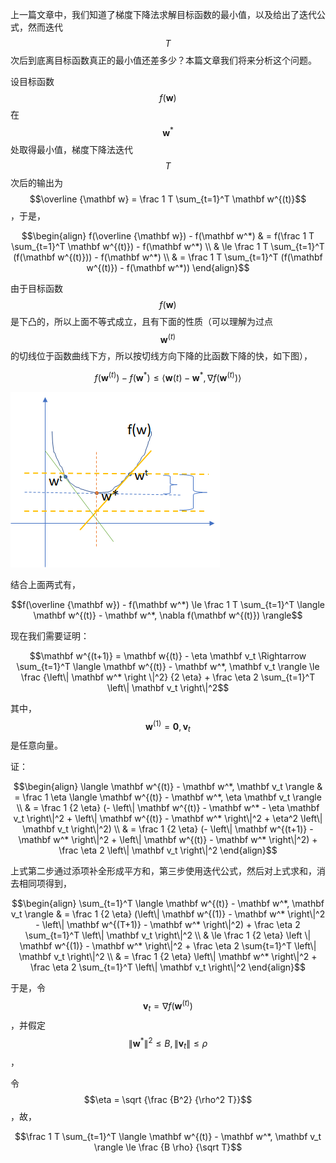 上一篇文章中，我们知道了梯度下降法求解目标函数的最小值，以及给出了迭代公式，然而迭代$$T$$ 次后到底离目标函数真正的最小值还差多少？本篇文章我们将来分析这个问题。

设目标函数$$f(\mathbf w)$$ 在$$\mathbf w^*$$ 处取得最小值，梯度下降法迭代$$T$$ 次后的输出为$$\overline {\mathbf w} = \frac 1 T \sum_{t=1}^T \mathbf w^{(t)}$$，于是，

$$\begin{align} f(\overline {\mathbf w}) - f(\mathbf w^*) & = f(\frac 1 T \sum_{t=1}^T \mathbf w^{(t)}) - f(\mathbf w^*)  \\ & \le \frac 1 T \sum_{t=1}^T (f(\mathbf w^{(t)})) - f(\mathbf w^*) \\ & = \frac 1 T \sum_{t=1}^T (f(\mathbf w^{(t)}) - f(\mathbf w^*)) \end{align}$$

由于目标函数$$f(\mathbf w)$$ 是下凸的，所以上面不等式成立，且有下面的性质（可以理解为过点$$\mathbf w^{(t)}$$的切线位于函数曲线下方，所以按切线方向下降的比函数下降的快，如下图），

$$f(\mathbf w^{(t)}) - f(\mathbf w^*) \le \langle \mathbf w{(t)} - \mathbf w^*, \nabla f(\mathbf w^{(t)}) \rangle$$

![](/assets/decent_cmp.png)

结合上面两式有，

$$f(\overline {\mathbf w}) - f(\mathbf w^*) \le \frac 1 T \sum_{t=1}^T \langle \mathbf w^{(t)} - \mathbf w^*, \nabla f(\mathbf w^{(t)}) \rangle$$

现在我们需要证明：

$$\mathbf w^{(t+1)} = \mathbf w{(t)} - \eta \mathbf v_t \Rightarrow \sum_{t=1}^T \langle \mathbf w^{(t)} - \mathbf w^*, \mathbf v_t \rangle \le \frac {\left\| \mathbf w^* \right \|^2} {2 \eta} + \frac \eta 2 \sum_{t=1}^T \left\| \mathbf v_t \right\|^2$$

其中，$$\mathbf w^{(1)} = \mathbf 0, \mathbf v_t$$是任意向量。

证：

$$\begin{align} \langle \mathbf w^{(t)} - \mathbf w^*, \mathbf v_t \rangle & = \frac 1 \eta \langle \mathbf w^{(t)} - \mathbf w^*, \eta \mathbf v_t \rangle \\ & = \frac 1 {2 \eta} (- \left\| \mathbf w^{(t)} - \mathbf w^* - \eta \mathbf v_t \right\|^2 + \left\| \mathbf w^{(t)} - \mathbf w^* \right\|^2 + \eta^2 \left\| \mathbf v_t \right\|^2) \\ & = \frac 1 {2 \eta} (- \left\| \mathbf w^{(t+1)} - \mathbf w^* \right\|^2 + \left\| \mathbf w^{(t)} - \mathbf w^* \right\|^2) + \frac \eta 2 \left\| \mathbf v_t \right\|^2 \end{align}$$

上式第二步通过添项补全形成平方和，第三步使用迭代公式，然后对上式求和，消去相同项得到，

$$\begin{align} \sum_{t=1}^T \langle \mathbf w^{(t)} - \mathbf w^*, \mathbf v_t \rangle & =  \frac 1 {2 \eta} (\left\| \mathbf w^{(1)} - \mathbf w^* \right\|^2 - \left\| \mathbf w^{(T+1)} - \mathbf w^* \right\|^2) + \frac \eta 2 \sum_{t=1}^T \left\| \mathbf v_t \right\|^2 \\ & \le \frac 1 {2 \eta} \left \| \mathbf w^{(1)} - \mathbf w^* \right\|^2 + \frac \eta 2 \sum{t=1}^T \left\| \mathbf v_t \right\|^2 \\ & = \frac 1 {2 \eta} \left\| \mathbf w^* \right\|^2 + \frac \eta 2 \sum_{t=1}^T \left\| \mathbf v_t \right\|^2 \end{align}$$

于是，令$$\mathbf v_t = \nabla f(\mathbf w^{(t)})$$，并假定$$ \left\| \mathbf w^* \right\|^2 \le B, \left\| \mathbf v_t \right\| \le \rho$$，

令$$\eta = \sqrt {\frac {B^2} {\rho^2 T}}$$，故，

$$\frac 1 T \sum_{t=1}^T \langle \mathbf w^{(t)} - \mathbf w^*, \mathbf v_t \rangle \le \frac {B \rho} {\sqrt T}$$



